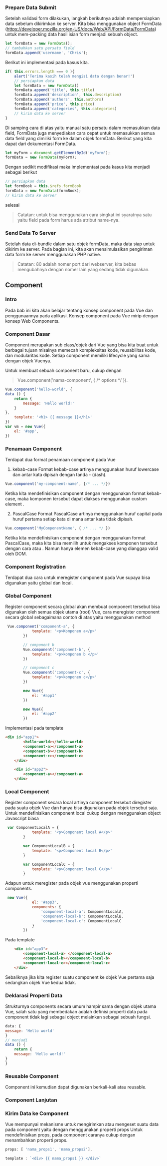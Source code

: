 ### Prepare Data Submit
Setelah validasi form dilakukan, langkah berikutnya adalah mempersiapkan data sebelum dikirimkan ke
server. Kita bisa menggunakan object FormData
(https://developer.mozilla.org/en-US/docs/Web/API/FormData/FormData)  untuk mem-packing data hasil isian form menjadi sebuah object.

```javascript
let formData = new FormData();
// tambahkan satu persatu field
formData.append('username', 'Chris');
```

Berikut ini implementasi pada kasus kita.
```javascript
if( this.errors.length === 0 ){
    alert('Terima kasih telah mengisi data dengan benar!')
    // persiapkan data
    let formData = new FormData()
    formData.append('title', this.title)
    formData.append('description', this.description)
    formData.append('authors', this.authors)
    formData.append('price', this.price)
    formData.append('categories', this.categories)
    // kirim data ke server
}
```

Di samping cara di atas yaitu manual satu persatu dalam memasukkan data field, FormData juga
menyediakan cara cepat untuk memasukkan semua data field yang dimiliki form ke dalam objek formData.
Berikut yang kita dapat dari dokumentasi FormData.

```javascript
let myForm = document.getElementById('myForm');
formData = new FormData(myForm);
```
Dengan sedikit modifikasi maka implementasi pada kasus kita menjadi sebagai berikut

```javascript
// persiapkan data
let formBook = this.$refs.formBook
formData = new FormData(formBook);
// kirim data ke server
```
selesai

> Catatan: untuk bisa menggunakan cara singkat ini syaratnya satu yaitu field pada form harus ada atribut name-nya.

### Send Data To Server
Setelah data di-bundle dalam satu objek formData, maka data siap untuk dikirim ke server. Pada bagian ini,
kita akan mensimulasikan pengiriman data form ke server menggunakan PHP native.

> Catatan: 80 adalah nomer port dari webserver, kita bebas mengubahnya dengan nomer lain yang sedang tidak digunakan.

## Component
### Intro
Pada bab ini kita akan belajar tentang konsep component pada Vue dan penggunaannya pada aplikasi.
Konsep component pada Vue mirip dengan konsep Web Components.

### Component Dasar 
Component merupakan sub class/objek dari Vue yang bisa kita buat untuk berbagai tujuan misalnya
memecah kompleksitas kode, reusabilitas kode, dan modularitas kode. Setiap component memiliki lifecycle
yang sama dengan objek Vuenya.

Untuk membuat sebuah component baru, cukup dengan
> Vue.component('nama-component', { /* options */ }).

```javascript
Vue.component('hello-world', {
data () {
    return {
        message: 'Hello world!'
    }
},
    template: '<h1> {{ message }}</h1>'
})
var vm = new Vue({
    el: '#app',
})
```

### Penamaan Component
Terdapat dua format penamaan component pada Vue
1. kebab-case
Format kebab-case artinya menggunakan huruf lowercase dan antar kata dipisah dengan tanda - (dash).

```javascript
Vue.component('my-component-name', {/* ... */})
```

Ketika kita mendefinisikan component dengan menggunakan format kebab-case, maka komponen tersebut
dapat diakses menggunakan custom element <my-component-name>.


2. PascalCase
Format PascalCase artinya menggunakan huruf capital pada huruf pertama setiap kata di mana antar kata
tidak dipisah.

```javascript
Vue.component('MyComponentName', { /* ... */ })
```
Ketika kita mendefinisikan component dengan menggunakan format PascalCase, maka kita bisa memilih
untuk mengakses komponen tersebut dengan cara <my-component-name> atau <MyComponentName>.
Namun hanya elemen kebab-case yang dianggap valid oleh DOM.

### Component Registration
Terdapat dua cara untuk meregister component pada Vue supaya bisa digunakan yaitu global dan local.

### Global Component

Register component secara global akan membuat component tersebut bisa digunakan oleh semua objek
utama (root) Vue, cara meregister component secara global sebagaimana contoh di atas yaitu menggunakan
method

```javascript
 Vue.component('component-a', {
            template: '<p>Komponen a</p>'
        })

        // component b
        Vue.component('component-b', {
            template: '<p>komponen b </p>'
        })

        // component c
        Vue.component('component-c', {
            template: '<p>komponen c</p>'
        })

        new Vue({
            el: '#app1'
        })

        new Vue({
            el: '#app2'
        })
```

Implementasi pada template
```html
<div id="app1">
        <hello-world></hello-world>
        <component-a></component-a>
        <component-b></component-b>
        <component-c></component-c>
    </div>

    <div id="app2">
        <component-a></component-a>
    </div>
```

### Local Component
Register component secara local artinya component tersebut diregister pada suatu objek Vue dan hanya bisa
digunakan pada objek tersebut saja.
Untuk mendefinisikan component local cukup dengan menggunakan object Javascript biasa

```javascript
 var ComponentLocalA = {
            template: '<p>Component local A</p>'
        }

        var ComponentLocalB = {
            template: '<p>Component local B</p>'
        }

        var ComponentLocalC = {
            template: '<p>Component local C</p>'
        }
```

Adapun untuk meregister pada objek vue menggunakan properti components.

```javascript
 new Vue({
            el: '#app3',
            components: {
                'component-local-a': ComponentLocalA,
                'component-local-b': ComponentLocalB,
                'component-local-c': ComponentLocalC
            }
        })
```

Pada template
```html
    <div id="app3">
        <component-local-a> </component-local-a>
        <component-local-b></component-local-b>
        <component-local-c></component-local-c>
    </div>
```

Sebaliknya jika kita register suatu component ke objek Vue pertama saja sedangkan objek Vue kedua tidak.

### Deklarasi Properti Data
Strukturnya components secara umum hampir sama dengan objek utama Vue, salah satu yang membedakan
adalah definisi properti data pada component tidak lagi sebagai object melainkan sebagai sebuah fungsi.


```javascript
data: {
message: 'Hello world'
}
// menjadi
data () {
    return {
    message: 'Hello world!'
}
}
```

### Reusable Component
Component ini kemudian dapat digunakan berkali-kali atau reusable.

### Component Lanjutan
### Kirim Data ke Component
Vue mempunyai mekanisme untuk mengirimkan atau mengeset suatu data pada component yaitu dengan
menggunakan properti props
Untuk mendefinisikan props, pada component caranya cukup dengan menambahkan properti props.

```javascript
props: [ 'nama_props1', 'nama_props2'],
```

```javascript
template : `<div> {{ nama_props1 }} </div>`
```

